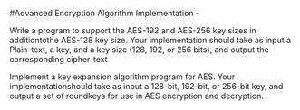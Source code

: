 #Advanced Encryption Algorithm Implementation -

Write a program to support the AES-192 and AES-256 key sizes in additiontothe AES-128 key size. Your implementation should take as input a Plain-text, a key, and a key size (128, 192, or 256 bits), and output the corresponding cipher-text

Implement a key expansion algorithm program for AES. Your implementationshould take as input a 128-bit, 192-bit, or 256-bit key, and output a set of roundkeys
for use in AES encryption and decryption.
